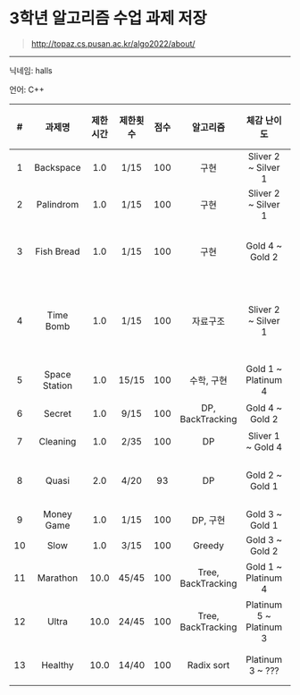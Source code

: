# 3학년 알고리즘 수업 과제 저장
> http://topaz.cs.pusan.ac.kr/algo2022/about/
----
닉네임: halls

언어: C++

|#|과제명|제한시간|제한횟수|점수|알고리즘|체감 난이도|만점자|특이사항|비고
|:---:|:---:|:---:|:---:|:---:|:---:|:---:|:---:|:---:|:---:|
|1|Backspace|1.0|1/15|100|구현|Sliver 2 ~ Silver 1|63|-|-|
|2|Palindrom|1.0|1/15|100|구현|Sliver 2 ~ Silver 1|58|-|-|
|3|Fish Bread|1.0|1/15|100|구현|Gold 4 ~ Gold 2|42|-|우아한 코드 선정|
|4|Time Bomb|1.0|1/15|100|자료구조|Sliver 2 ~ Silver 1|58|주어진 API로만 구현, sort() 사용 불가|-|
|5|Space Station|1.0|15/15|100|수학, 구현|Gold 1 ~ Platinum 4|24|edge case|-|
|6|Secret|1.0|9/15|100|DP, BackTracking|Gold 4 ~ Gold 2|40|LPS 알고리즘|-|
|7|Cleaning|1.0|2/35|100|DP|Sliver 1 ~ Gold 4|50|-|-|
|8|Quasi|2.0|4/20|93|DP|Gold 2 ~ Gold 1|31|LCS 응용, edge case|-|
|9|Money Game|1.0|1/15|100|DP, 구현|Gold 3 ~ Gold 1|37|-|-|
|10|Slow|1.0|3/15|100|Greedy|Gold 3 ~ Gold 2|34|-|-|
|11|Marathon|10.0|45/45|100|Tree, BackTracking|Gold 1 ~ Platinum 4|28|Branch and Bound|Fast code 1등|
|12|Ultra|10.0|24/45|100|Tree, BackTracking|Platinum 5 ~ Platinum 3|25|Branch and Bound|Fast code 1등|
|13|Healthy|10.0|14/40|100|Radix sort|Platinum 3 ~ ???|7|Branch and Bound|Fast code 1등|
